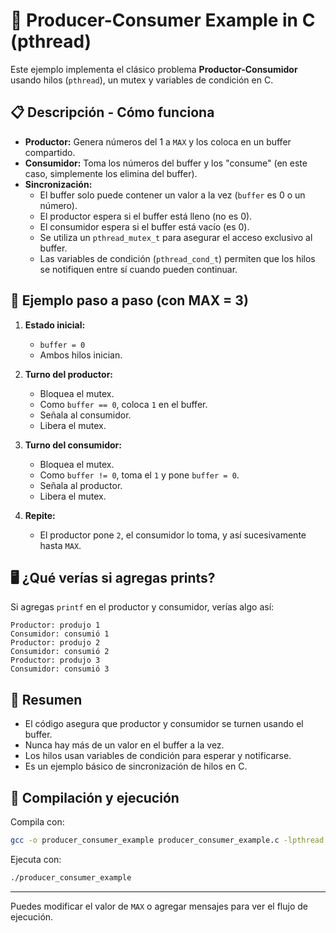 # 🧵 Producer-Consumer Example in C (pthread)

Este ejemplo implementa el clásico problema **Productor-Consumidor** usando hilos (`pthread`), un mutex y variables de condición en C.

## 📋 Descripción - Cómo funciona

- **Productor:** Genera números del 1 a `MAX` y los coloca en un buffer compartido.
- **Consumidor:** Toma los números del buffer y los "consume" (en este caso, simplemente los elimina del buffer).
- **Sincronización:**
  - El buffer solo puede contener un valor a la vez (`buffer` es 0 o un número).
  - El productor espera si el buffer está lleno (no es 0).
  - El consumidor espera si el buffer está vacío (es 0).
  - Se utiliza un `pthread_mutex_t` para asegurar el acceso exclusivo al buffer.
  - Las variables de condición (`pthread_cond_t`) permiten que los hilos se notifiquen entre sí cuando pueden continuar.

## 🔄 Ejemplo paso a paso (con MAX = 3)

1. **Estado inicial:**

   - `buffer = 0`
   - Ambos hilos inician.

2. **Turno del productor:**

   - Bloquea el mutex.
   - Como `buffer == 0`, coloca `1` en el buffer.
   - Señala al consumidor.
   - Libera el mutex.

3. **Turno del consumidor:**

   - Bloquea el mutex.
   - Como `buffer != 0`, toma el `1` y pone `buffer = 0`.
   - Señala al productor.
   - Libera el mutex.

4. **Repite:**
   - El productor pone `2`, el consumidor lo toma, y así sucesivamente hasta `MAX`.

## 🖥️ ¿Qué verías si agregas prints?

Si agregas `printf` en el productor y consumidor, verías algo así:

```
Productor: produjo 1
Consumidor: consumió 1
Productor: produjo 2
Consumidor: consumió 2
Productor: produjo 3
Consumidor: consumió 3
```

## 📝 Resumen

- El código asegura que productor y consumidor se turnen usando el buffer.
- Nunca hay más de un valor en el buffer a la vez.
- Los hilos usan variables de condición para esperar y notificarse.
- Es un ejemplo básico de sincronización de hilos en C.

## 🚀 Compilación y ejecución

Compila con:

```bash
gcc -o producer_consumer_example producer_consumer_example.c -lpthread
```

Ejecuta con:

```bash
./producer_consumer_example
```

---

Puedes modificar el valor de `MAX` o agregar mensajes para ver el flujo de ejecución.

